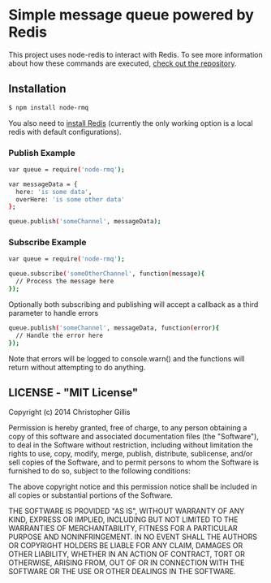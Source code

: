 # Simple message queue powered by Redis

This project uses node-redis to interact with Redis. To see more information about how these commands are executed, [check out the repository](https://github.com/mranney/node_redis).

## Installation

```bash
$ npm install node-rmq
```

You also need to [install Redis](http://redis.io/download) (currently the only working option is a local redis with default configurations).

### Publish Example

```bash
var queue = require('node-rmq');

var messageData = {
  here: 'is some data',
  overHere: 'is some other data'
};

queue.publish('someChannel', messageData);
```

### Subscribe Example

```bash
var queue = require('node-rmq');

queue.subscribe('someOtherChannel', function(message){
  // Process the message here
});
```

Optionally both subscribing and publishing will accept a callback as a third parameter to handle errors

```bash
queue.publish('someChannel', messageData, function(error){
  // Handle the error here
});
```

Note that errors will be logged to console.warn() and the functions will return without attempting to do anything.

## LICENSE - "MIT License"

Copyright (c) 2014 Christopher Gillis

Permission is hereby granted, free of charge, to any person
obtaining a copy of this software and associated documentation
files (the "Software"), to deal in the Software without
restriction, including without limitation the rights to use,
copy, modify, merge, publish, distribute, sublicense, and/or sell
copies of the Software, and to permit persons to whom the
Software is furnished to do so, subject to the following
conditions:

The above copyright notice and this permission notice shall be
included in all copies or substantial portions of the Software.

THE SOFTWARE IS PROVIDED "AS IS", WITHOUT WARRANTY OF ANY KIND,
EXPRESS OR IMPLIED, INCLUDING BUT NOT LIMITED TO THE WARRANTIES
OF MERCHANTABILITY, FITNESS FOR A PARTICULAR PURPOSE AND
NONINFRINGEMENT. IN NO EVENT SHALL THE AUTHORS OR COPYRIGHT
HOLDERS BE LIABLE FOR ANY CLAIM, DAMAGES OR OTHER LIABILITY,
WHETHER IN AN ACTION OF CONTRACT, TORT OR OTHERWISE, ARISING
FROM, OUT OF OR IN CONNECTION WITH THE SOFTWARE OR THE USE OR
OTHER DEALINGS IN THE SOFTWARE.
